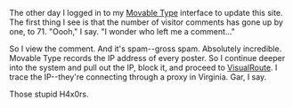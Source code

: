 The other day I logged in to my <a href="http://movabletype.org">Movable Type</a> interface to update this site.  The first thing I see is that the number of visitor comments has gone up by one, to 71.  "Oooh," I say.  "I wonder who left me a comment..."

So I view the comment.  And it's spam--gross spam.  Absolutely incredible.  Movable Type records the IP address of every poster.  So I continue deeper into the system and pull out the IP, block it, and proceed to <a href="http://visualroute.visualware.com/">VisualRoute</a>.  I trace the IP--they're connecting through a proxy in Virginia.  Gar, I say.

Those stupid H4x0rs.